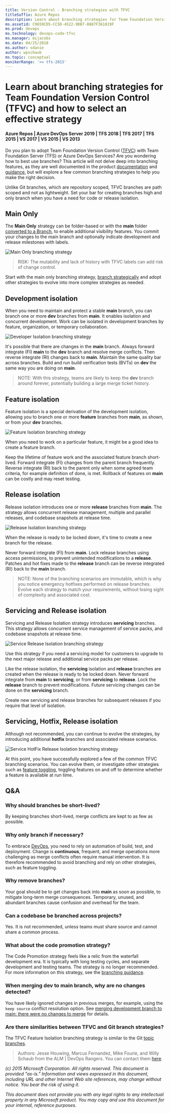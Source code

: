 ```yaml
---
title: Version Control - Branching strategies with TFVC
titleSuffix: Azure Repos
description: Learn about branching strategies for Team Foundation Version Control (TFVC) and how to select an effective strategy
ms.assetid: C9659CD5-CC5D-4522-9DB7-B887F361819F
ms.prod: devops
ms.technology: devops-code-tfvc 
ms.manager: mijacobs
ms.date: 04/25/2018
ms.author: sdanie
author: wpschaub
ms.topic: conceptual
monikerRange: '>= tfs-2015'
---
```



# Learn about branching strategies for Team Foundation Version Control (TFVC) and how to select an effective strategy
#### Azure Repos | Azure DevOps Server 2019 | TFS 2018 | TFS 2017 | TFS 2015 | VS 2017 | VS 2015 | VS 2013

Do you plan to adopt Team Foundation Version Control ([TFVC](overview.md)) with Team Foundation Server (TFS) or Azure DevOps Services? Are you wondering how to best use branches? This article will not delve deep into branching features, as they are well documented in the product [documentation](use-branches-isolate-risk-team-foundation-version-control.md) and [guidance](https://blogs.msdn.microsoft.com/visualstudioalmrangers/2015/04/22/library-of-tooling-and-guidance-solutions-aka-msvsarsolutions/), but will explore a few common branching strategies to help you make the right decision.

Unlike Git branches, which are repository scoped, TFVC branches are path scoped and not as lightweight. Set your bar for creating branches high and only branch when you have a need for code or release isolation.

## Main Only

The **Main Only** strategy can be folder-based or with the **main** folder [converted to a Branch](branch-folders-files.md), to enable additional visibility features. You commit your changes to the main branch and optionally indicate development and release milestones with labels.

![Main Only branching strategy](./_img/branching-strategies-with-tfvc/branching-scenarios-main-only.png)

> RISK: The mutability and lack of history with TFVC labels can add risk of change control.

Start with the main only branching strategy, [branch strategically](branch-strategically.md) and adopt other strategies to evolve into more complex strategies as needed.

## Development isolation
When you need to maintain and protect a stable **main** branch, you can branch one or more **dev** branches from **main**. It enables isolation and concurrent development. Work can be isolated in development branches by feature, organization, or temporary collaboration.

![Developer Isolation branching strategy](./_img/branching-strategies-with-tfvc/branching-scenarios-developer-isolation.png)

It's possible that there are changes in the **main** branch. Always forward integrate (FI) **main** to the **dev** branch and resolve merge conflicts. Then reverse integrate (RI) changes back to **main**. Maintain the same quality bar across branches. Build and run build verification tests (BVTs) on **dev** the same way you are doing on **main**.

> NOTE: With this strategy, teams are likely to keep the **dev** branch around forever, potentially building a large merge ticket history.

## Feature isolation

Feature isolation is a special derivation of the development isolation, allowing you to branch one or more **feature** branches from **main**, as shown, or from your **dev** branches. 

![Feature Isolation branching strategy](./_img/branching-strategies-with-tfvc/Branching-Scenarios-Feature-Isolation.png)

When you need to work on a particular feature, it might be a good idea to create a feature branch.

Keep the lifetime of feature work and the associated feature branch short-lived. Forward integrate (FI) changes from the parent branch frequently. Reverse integrate (RI) back to the parent only when some agreed team criteria, for example definition of done, is met. Rollback of features on **main** can be costly and may reset testing.

## Release isolation

Release isolation introduces one or more **release** branches from **main**. The strategy allows concurrent release management, multiple and parallel releases, and codebase snapshots at release time.

![Release Isolation branching strategy](./_img/branching-strategies-with-tfvc/branching-scenarios-release-isolation.png)

When the release is ready to be locked down, it's time to create a new branch for the release.

Never forward integrate (FI) from **main**. Lock release branches using access permissions, to prevent unintended modifications to a **release**. Patches and hot fixes made to the **release** branch can be reverse integrated (RI) back to the **main** branch.

> NOTE: None of the branching scenarios are immutable, which is why you notice emergency hotfixes performed on release branches. Evolve each strategy to match your requirements, without losing sight of complexity and associated cost.

## Servicing and Release isolation

Servicing and Release Isolation strategy introduces **servicing** branches. This strategy allows concurrent service management of service packs, and codebase snapshots at release time.

![Service Release Isolation branching strategy](./_img/branching-strategies-with-tfvc/branching-scenarios-service-release-isolation.png)

Use this strategy if you need a servicing model for customers to upgrade to the next major release and additional service packs per release.

Like the release isolation, the **servicing** isolation and **release** branches are created when the release is ready to be locked down. Never forward integrate from **main** to **servicing**, or from **servicing** to **release**. Lock the **release** branch to prevent modifications. Future servicing changes can be done on the **servicing** branch.

Create new servicing and release branches for subsequent releases if you require that level of isolation.

## Servicing, Hotfix, Release isolation

Although not recommended, you can continue to evolve the strategies, by introducing additional **hotfix** branches and associated release scenarios.

![Service HotFix Release Isolation branching strategy](./_img/branching-strategies-with-tfvc/branching-scenarios-service-hotfix-release-isolation.png)

At this point, you have successfully explored a few of the common TFVC branching scenarios. You can evolve them, or investigate other strategies such as [feature toggling](https://msdn.microsoft.com/magazine/dn683796.aspx), toggling features on and off to determine whether a feature is available at run time.

## Q&A

### Why should branches be short-lived?

By keeping branches short-lived,  merge conflicts are kept to as few as possible. 

### Why only branch if necessary?

To embrace [DevOps](https://aka.ms/devops), you need to rely on automation of build, test, and deployment. Change is **continuous**, frequent, and merge operations more challenging as merge conflicts often require manual intervention. It is therefore recommended to avoid branching and rely on other strategies, such as feature toggling.

### Why remove branches?

Your goal should be to get changes back into **main** as soon as possible, to mitigate long-term merge consequences. Temporary, unused, and abundant branches cause confusion and overhead for the team.

### Can a codebase be branched across projects?

Yes. It is not recommended, unless teams must share source and cannot share a common process.

### What about the code promotion strategy?

The Code Promotion strategy feels like a relic from the waterfall development era. It is typically with long testing cycles, and separate development and testing teams. The strategy is no longer recommended. For more information on this strategy, see the [branching guidance](https://blogs.msdn.microsoft.com/visualstudioalmrangers/2015/04/22/library-of-tooling-and-guidance-solutions-aka-msvsarsolutions/). 

### When merging **dev** to **main** branch, why are no changes detected?

You have likely ignored changes in previous merges, for example, using the `keep source` conflict resolution option. See [merging development branch to main: there were no changes to merge](https://stackoverflow.com/questions/27590388/merging-development-branch-to-main-there-were-no-changes-to-merge) for details.

### Are there similarities between TFVC and Git branch strategies?

The TFVC Feature Isolation branching strategy is similar to the Git [topic branches](https://www.git-scm.com/book/en/v2/Git-Branching-Branching-Workflows#Topic-Branches).

> Authors: Jesse Houwing, Marcus Fernandez, Mike Fourie, and Willy Schaub from the ALM | DevOps Rangers. You can contact them [here](https://github.com/ALM-Rangers/Guidance).
 
*(c) 2015 Microsoft Corporation. All rights reserved. This document is
provided "as-is." Information and views expressed in this document,
including URL and other Internet Web site references, may change without
notice. You bear the risk of using it.*

*This document does not provide you with any legal rights to any
intellectual property in any Microsoft product. You may copy and use
this document for your internal, reference purposes.*
